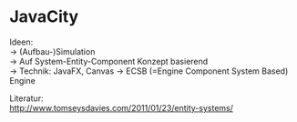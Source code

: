 JavaCity
========

Ideen:   
  -> (Aufbau-)Simulation   
  -> Auf System-Entity-Component Konzept basierend    
  -> Technik: JavaFX, Canvas
  -> ECSB (=Engine Component System Based) Engine 

Literatur:   
http://www.tomseysdavies.com/2011/01/23/entity-systems/
